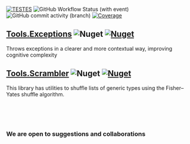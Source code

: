 [![TESTES](https://github.com/MensoDev/Tools/actions/workflows/tests.yml/badge.svg)](https://github.com/MensoDev/Tools/actions/workflows/tests.yml) ![GitHub Workflow Status (with event)](https://img.shields.io/github/actions/workflow/status/mensodev/tools/tests.yml) ![GitHub commit activity (branch)](https://img.shields.io/github/commit-activity/m/MensoDev/Tools) [![Coverage](https://codecov.io/gh/MensoDev/Tools/branch/main/graph/badge.svg?token=QQ44M8LDJ3)](https://codecov.io/gh/MensoDev/Tools)



## [Tools.Exceptions](https://github.com/MensoDev/Tools/tree/main/src/Exceptions) ![Nuget](https://img.shields.io/nuget/dt/Menso.Tools.Exceptions) [![Nuget](https://img.shields.io/nuget/v/Menso.Tools.Exceptions)](https://www.nuget.org/packages/Menso.Tools.Exceptions)

Throws exceptions in a clearer and more contextual way, improving cognitive complexity

## [Tools.Scrambler](https://github.com/MensoDev/Tools/tree/main/src/Scrambler) ![Nuget](https://img.shields.io/nuget/dt/Menso.Tools.Scrambler) [![Nuget](https://img.shields.io/nuget/v/Menso.Tools.Scrambler)](https://www.nuget.org/packages/Menso.Tools.Scrambler)

This library has utilities to shuffle lists of generic types using the Fisher–Yates shuffle algorithm.

<br><br><br>
### We are open to suggestions and collaborations
